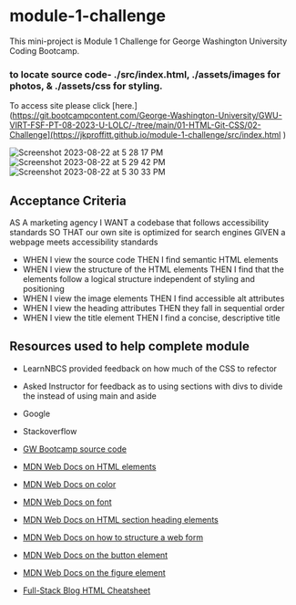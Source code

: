 # module-1-challenge

This mini-project is Module 1 Challenge for George Washington University Coding Bootcamp.

### to locate source code- ./src/index.html, ./assets/images for photos, & ./assets/css for styling.

To access site please click [here.](https://git.bootcampcontent.com/George-Washington-University/GWU-VIRT-FSF-PT-08-2023-U-LOLC/-/tree/main/01-HTML-Git-CSS/02-Challenge](https://jkproffitt.github.io/module-1-challenge/src/index.html )

![Screenshot 2023-08-22 at 5 28 17 PM](https://github.com/jkproffitt/module-1-challenge/assets/62579851/49b48534-fcad-4be8-bb2c-aed2bde1d2ed)
![Screenshot 2023-08-22 at 5 29 42 PM](https://github.com/jkproffitt/module-1-challenge/assets/62579851/1ae08eab-60e5-44b5-bafb-1cebc178307b)
![Screenshot 2023-08-22 at 5 30 33 PM](https://github.com/jkproffitt/module-1-challenge/assets/62579851/b602f17c-9d56-4871-aca5-99b63bd0ff3a)

## Acceptance Criteria

AS A marketing agency
I WANT a codebase that follows accessibility standards
SO THAT our own site is optimized for search engines
GIVEN a webpage meets accessibility standards

-   WHEN I view the source code
    THEN I find semantic HTML elements
-   WHEN I view the structure of the HTML elements
    THEN I find that the elements follow a logical structure independent of styling and positioning
-   WHEN I view the image elements
    THEN I find accessible alt attributes
-   WHEN I view the heading attributes
    THEN they fall in sequential order
-   WHEN I view the title element
    THEN I find a concise, descriptive title

## Resources used to help complete module

-   LearnNBCS provided feedback on how much of the CSS to refector

-   Asked Instructor for feedback as to using sections with divs to divide the instead of using main and aside

-   Google

-   Stackoverflow

-   [GW Bootcamp source code](https://git.bootcampcontent.com/George-Washington-University/GWU-VIRT-FSF-PT-08-2023-U-LOLC/-/tree/main/01-HTML-Git-CSS/02-Challenge)

-   [MDN Web Docs on HTML elements](https://developer.mozilla.org/en-US/docs/Web/HTML/Element)

-   [MDN Web Docs on color](https://developer.mozilla.org/en-US/docs/Web/CSS/color)

-   [MDN Web Docs on font](https://developer.mozilla.org/en-US/docs/Web/CSS/font)

-   [MDN Web Docs on HTML section heading elements](https://developer.mozilla.org/en-US/docs/Web/HTML/Element/Heading_Elements)

-   [MDN Web Docs on how to structure a web form](https://developer.mozilla.org/en-US/docs/Learn/Forms/How_to_structure_a_web_form)

-   [MDN Web Docs on the button element](https://developer.mozilla.org/en-US/docs/Web/HTML/Element/button)

-   [MDN Web Docs on the figure element](https://developer.mozilla.org/en-US/docs/Web/HTML/Element/figure)

-   [Full-Stack Blog HTML Cheatsheet](https://coding-boot-camp.github.io/full-stack/html/html-cheatsheet)
